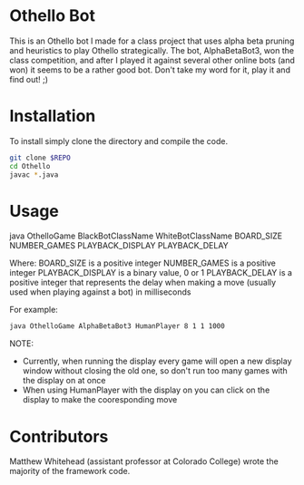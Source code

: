 # Othello Bot

This is an Othello bot I made for a class project that uses alpha beta pruning and heuristics to play Othello strategically. The bot, AlphaBetaBot3, won the class competition, and after I played it against several other online bots (and won) it seems to be a rather good bot. Don't take my word for it, play it and find out! ;)

# Installation

To install simply clone the directory and compile the code.

```bash
git clone $REPO
cd Othello
javac *.java
```

# Usage

java OthelloGame BlackBotClassName WhiteBotClassName BOARD_SIZE NUMBER_GAMES PLAYBACK_DISPLAY PLAYBACK_DELAY

Where:
BOARD_SIZE is a positive integer
NUMBER_GAMES is a positive integer
PLAYBACK_DISPLAY is a binary value, 0 or 1
PLAYBACK_DELAY is a positive integer that represents the delay when making a move (usually used when playing against a bot) in milliseconds

For example:

```bash
java OthelloGame AlphaBetaBot3 HumanPlayer 8 1 1 1000
```
NOTE:
- Currently, when running the display every game will open a new display window without closing the old one, so don't run too many games with the display on at once
- When using HumanPlayer with the display on you can click on the display to make the cooresponding move

# Contributors

Matthew Whitehead (assistant professor at Colorado College) wrote the majority of the framework code. 


